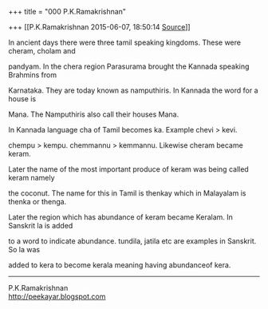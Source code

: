 +++
title = "000 P.K.Ramakrishnan"

+++
[[P.K.Ramakrishnan	2015-06-07, 18:50:14 [Source](https://groups.google.com/g/samskrita/c/HEad2nxxEQI)]]



In ancient days there were three tamil speaking kingdoms. These were cheram, cholam and

pandyam. In the chera region Parasurama brought the Kannada speaking Brahmins from

Karnataka. They are today known as namputhiris. In Kannada the word for a house is

Mana. The Namputhiris also call their houses Mana.

  

In Kannada language cha of Tamil becomes ka. Example chevi \> kevi.

chempu \> kempu. chemmannu \> kemmannu. Likewise cheram became keram.

  

Later the name of the most important produce of keram was being called keram namely

the coconut. The name for this in Tamil is thenkay which in Malayalam is thenka or thenga.

Later the region which has abundance of keram became Keralam. In Sanskrit la is added

to a word to indicate abundance. tundila, jatila etc are examples in Sanskrit. So la was

added to kera to become kerala meaning having abundanceof kera.

  

-----------------------------------  
P.K.Ramakrishnan  
<http://peekayar.blogspot.com>

